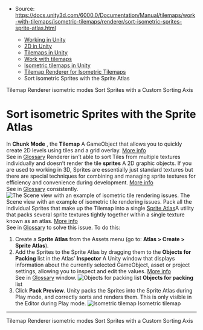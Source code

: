 * Source: https://docs.unity3d.com/6000.0/Documentation/Manual/tilemaps/work-with-tilemaps/isometric-tilemaps/renderer/sort-isometric-sprites-sprite-atlas.html

  * [Working in Unity](https://docs.unity3d.com/6000.0/Documentation/Manual/working-in-unity.html)
  * [2D in Unity](https://docs.unity3d.com/6000.0/Documentation/Manual/Unity2D.html)
  * [Tilemaps in Unity](https://docs.unity3d.com/6000.0/Documentation/Manual/tilemaps/tilemaps-landing.html)
  * [Work with tilemaps](https://docs.unity3d.com/6000.0/Documentation/Manual/tilemaps/work-with-tilemaps/work-with-tilemaps-landing.html)
  * [Isometric tilemaps in Unity](https://docs.unity3d.com/6000.0/Documentation/Manual/tilemaps/work-with-tilemaps/isometric-tilemaps/isometric-tilemap-landing.html)
  * [Tilemap Renderer for Isometric Tilemaps](https://docs.unity3d.com/6000.0/Documentation/Manual/tilemaps/work-with-tilemaps/isometric-tilemaps/renderer/tilemap-renderer-isometric-landing.html)
  * Sort isometric Sprites with the Sprite Atlas


[](https://docs.unity3d.com/6000.0/Documentation/Manual/tilemaps/work-with-tilemaps/isometric-tilemaps/renderer/tilemap-renderer-isometric-modes.html)
Tilemap Renderer isometric modes
[](https://docs.unity3d.com/6000.0/Documentation/Manual/tilemaps/work-with-tilemaps/isometric-tilemaps/renderer/sort-sprites-custom-sorting-axis.html)
Sort Sprites with a Custom Sorting Axis
# Sort isometric Sprites with the Sprite Atlas
In **Chunk Mode** , the **Tilemap** A GameObject that allows you to quickly create 2D levels using tiles and a grid overlay. [More info](https://docs.unity3d.com/6000.0/Documentation/Manual/tilemaps/work-with-tilemaps/tilemap-reference.html)  
See in [Glossary](https://docs.unity3d.com/6000.0/Documentation/Manual/Glossary.html#Tilemap) Renderer isn’t able to sort Tiles from multiple textures individually and doesn’t render the tile **sprites** A 2D graphic objects. If you are used to working in 3D, Sprites are essentially just standard textures but there are special techniques for combining and managing sprite textures for efficiency and convenience during development. [More info](https://docs.unity3d.com/6000.0/Documentation/Manual/sprite/sprite-landing.html)  
See in [Glossary](https://docs.unity3d.com/6000.0/Documentation/Manual/Glossary.html#Sprite) consistently.
![The Scene view with an example of isometric tile rendering issues.](https://docs.unity3d.com/6000.0/Documentation/uploads/Main/2D_IsoTilemap_10.png) The Scene view with an example of isometric tile rendering issues.
Pack all the individual Sprites that make up the Tilemap into a single [Sprite Atlas](https://docs.unity3d.com/Manual/SpriteAtlas.html)A utility that packs several sprite textures tightly together within a single texture known as an atlas. [More info](https://docs.unity3d.com/6000.0/Documentation/Manual/sprite/atlas/v2/v2-landing.html)  
See in [Glossary](https://docs.unity3d.com/6000.0/Documentation/Manual/Glossary.html#SpriteAtlas) to solve this issue. To do this:
  1. Create a **Sprite Atlas** from the Assets menu (go to: **Atlas > Create > Sprite Atlas**).
  2. Add the Sprites to the Sprite Atlas by dragging them to the **Objects for Packing** list in the Atlas’ **Inspector** A Unity window that displays information about the currently selected GameObject, asset or project settings, allowing you to inspect and edit the values. [More info](https://docs.unity3d.com/6000.0/Documentation/Manual/UsingTheInspector.html)  
See in [Glossary](https://docs.unity3d.com/6000.0/Documentation/Manual/Glossary.html#Inspector) window.
![Objects for packing list](https://docs.unity3d.com/6000.0/Documentation/uploads/Main/2D_IsoTilemap_11.png) **Objects for packing** list
  3. Click **Pack Preview**. Unity packs the Sprites into the Sprite Atlas during Play mode, and correctly sorts and renders them. This is only visible in the Editor during Play mode.
![Isometric tilemap](https://docs.unity3d.com/6000.0/Documentation/uploads/Main/2D_IsoTilemap_12.png) Isometric tilemap


* * *
[](https://docs.unity3d.com/6000.0/Documentation/Manual/tilemaps/work-with-tilemaps/isometric-tilemaps/renderer/tilemap-renderer-isometric-modes.html)
Tilemap Renderer isometric modes
[](https://docs.unity3d.com/6000.0/Documentation/Manual/tilemaps/work-with-tilemaps/isometric-tilemaps/renderer/sort-sprites-custom-sorting-axis.html)
Sort Sprites with a Custom Sorting Axis
